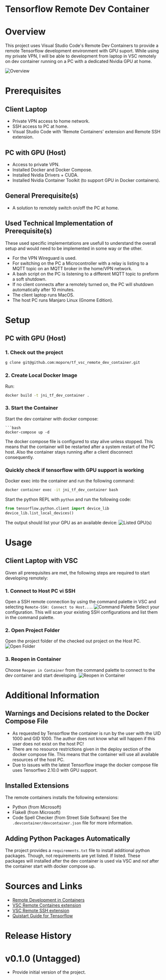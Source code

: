 Tensorflow Remote Dev Container 
===============================

# Overview
This project uses Visual Studio Code's Remote Dev Containers to provide a remote Tensorflow 
development environment with GPU suport.
While using my private VPN, I will be able to development 
from laptop in VSC remotely on dev container running on a PC with a dedicated Nvidia
GPU at home.

![Overview](doc/overview.jpeg)

# Prerequisites
## Client Laptop
- Private VPN access to home network.
- SSH access to PC at home.
- Visual Studio Code with 'Remote Containers' extension and Remote SSH extension.

## PC with GPU (Host)
- Access to private VPN.
- Installed Docker and Docker Compose.
- Installed Nvidia Drivers + CUDA.
- Installed Nvidia Container Toolkit (to support GPU in Docker containers).

## General Prerequisite(s)
- A solution to remotely switch on/off the PC at home.

## Used Technical Implementation of Prerequisite(s)
These used specific implementations  are usefull to understand
the overall setup and would need to be implemented in some way or the other.
- For the VPN Wireguard is used.
- For switching on the PC a Microcontroller with a relay is listing to a MQTT topic on an MQTT
broker in the home/VPN network.
- A bash script on the PC is listening to a different MQTT topic to preform a soft shutdown. 
- If no client connects after a remotely turned on, the PC will shutdown automatically after 10 
minutes.
- The client laptop runs MacOS.
- The host PC runs Manjaro Linux (Gnome Edition).

# Setup
## PC with GPU (Host)

### 1. Check out the project
```bash
g clone git@github.com:mopore/tf_vsc_remote_dev_container.git
```

### 2. Create Local Docker Image
Run:
```bash
docker build -t jni_tf_dev_container .
```

### 3. Start the Container
Start the dev container with docker compose:
```
```bash
docker-compose up -d
```
The docker compose file is configured to stay alive unless stopped. This means that the container will be restarted after a system restart of the PC host. Also the container stays running after a client disconnect consequently. 

### Quickly check if tensorflow with GPU support is working
Docker exec into the container and run the following command:
```bash
docker container exec -it jni_tf_dev_container bash
```

Start the python REPL with `python` and run the following code:
```python
from tensorflow.python.client import device_lib
device_lib.list_local_devices()
```
The output should list your GPU as an available device:
![Listed GPU(s)](doc/quickcheck.png)

# Usage

## Client Laptop with VSC
Given all prerequisites are met, the following steps are required to start developing remotely:

### 1. Connect to Host PC vi SSH
Open a SSH remote connection by using the command palette in VSC and selecting `Remote-SSH: Connect to Host...`.
![Command Palette](doc/command_palette.png)
Select your configuration. This will scan your existing SSH configurations and list them in the command palette.

### 2. Open Project Folder
Open the project folder of the checked out project on the Host PC.
![Open Folder](doc/open_folder.png)

### 3. Reopen in Container
Choose `Reopen in Container` from the command palette to connect to the dev container and start developing.
![Reopen in Container](doc/reopen_in_container.png)

# Additional Information

## Warnings and Decisions related to the Docker Compose File
- As requested by Tensorflow the container is run by the user with the UID 1000 and GID 1000. The author does not know what will happen if this user does not exist on the host PC!
- There are no resource restrictions given in the deploy section of the docker compose file. This means that the container will use all available resources of the host PC.
- Due to issues with the latest Tensorflow image the docker compose file uses Tensorflwo 2.10.0 with GPU support.

## Installed Extensions
The remote containers installs the following extensions:
- Python (from Microsoft)
- Flake8 (from Microsoft)
- Code Spell Checker (from Street Side Software)
See the `.devcontainer/devcontainer.json` file for more information.

## Adding Python Packages Automatically
The project provides a `requirements.txt` file to install additional python packages. Though, not requirements are yet listed. If listed. These packages will installed after the
dev container is used via VSC and *not* after the container start with docker compose up.

# Sources and Links
- [Remote Development in Containers](https://code.visualstudio.com/docs/devcontainers/containers)
- [VSC Remote Containes extension](https://marketplace.visualstudio.com/items?itemName=ms-vscode-remote.remote-containers)
- [VSC Remote SSH extension](https://code.visualstudio.com/docs/remote/ssh) 
- [Quistart Guide for Tensorflow](https://www.tensorflow.org/tutorials/quickstart/beginner)


# Release History

# v0.1.0 (Untagged)
- Provide initial version of the project.
